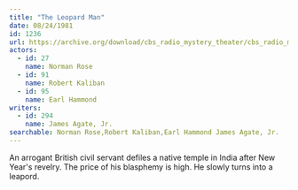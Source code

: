 ```yaml
---
title: "The Leopard Man"
date: 08/24/1981
id: 1236
url: https://archive.org/download/cbs_radio_mystery_theater/cbs_radio_mystery_theater-1201-1250.zip/cbs_radio_mystery_theater-1201-1250%2Fcbsrmt_1236_the_leopard_man.mp3
actors:  
  - id: 27
    name: Norman Rose  
  - id: 91
    name: Robert Kaliban  
  - id: 95
    name: Earl Hammond
writers:  
  - id: 294
    name: James Agate, Jr.
searchable: Norman Rose,Robert Kaliban,Earl Hammond James Agate, Jr.
---
```

An arrogant British civil servant defiles a native temple in India after New Year's revelry. The price of his blasphemy is high. He slowly turns into a leapord.